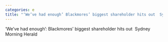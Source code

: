 ```yaml
---
categories: e
title: "‘We’ve had enough’ Blackmores’ biggest shareholder hits out  Sydney Morning Herald"
---
```

‘We’ve had enough’: Blackmores’ biggest shareholder hits out&nbsp;&nbsp;Sydney Morning Herald